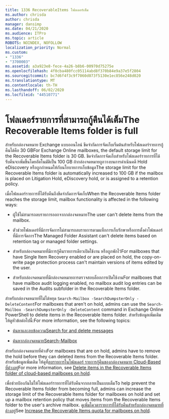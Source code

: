 ```yaml
---
title: 1336 RecoverableItems โฟลเดอร์เต็ม
ms.author: chrisda
author: chrisda
manager: dansimp
ms.date: 04/21/2020
ms.audience: ITPro
ms.topic: article
ROBOTS: NOINDEX, NOFOLLOW
localization_priority: Normal
ms.custom:
- "1336"
- "3700003"
ms.assetid: a3a923e8-fece-4a26-b8b6-00970d75275e
ms.openlocfilehash: 4f0cba480fcc05114abd8f370b84e9a37e5f2804
ms.sourcegitcommit: bc7d6f4f3c9f7060d073f5130e1ec856e248d020
ms.translationtype: MT
ms.contentlocale: th-TH
ms.lasthandoff: 06/02/2020
ms.locfileid: "44510771"
---
```

# <a name="the-recoverable-items-folder-is-full"></a><span data-ttu-id="448c3-102">โฟลเดอร์รายการที่สามารถกู้คืนได้เต็ม</span><span class="sxs-lookup"><span data-stu-id="448c3-102">The Recoverable Items folder is full</span></span>

<span data-ttu-id="448c3-103">สําหรับกล่องจดหมาย Exchange แบบออนไลน์ ขีดจํากัดการจัดเก็บเริ่มต้นสําหรับโฟลเดอร์รายการกู้คืนได้คือ 30 GB</span><span class="sxs-lookup"><span data-stu-id="448c3-103">For Exchange Online mailboxes, the default storage limit for the Recoverable Items folder is 30 GB.</span></span> <span data-ttu-id="448c3-104">ขีดจํากัดการจัดเก็บสําหรับโฟลเดอร์รายการที่ได้รับคืนจะเพิ่มขึ้นโดยอัตโนมัติเป็น 100 GB ถ้ากล่องจดหมายถูกวางบนการดําเนินคดี Hold eDiscovery หรือถูกกําหนดให้กับนโยบายการเก็บข้อมูล</span><span class="sxs-lookup"><span data-stu-id="448c3-104">The storage limit for the Recoverable Items folder is automatically increased to 100 GB if the mailbox is placed on Litigation Hold, eDiscovery hold, or is assigned to a retention policy.</span></span>

<span data-ttu-id="448c3-105">เมื่อโฟลเดอร์รายการที่ได้รับคืนถึงขีดจํากัดการจัดเก็บ</span><span class="sxs-lookup"><span data-stu-id="448c3-105">When the Recoverable Items folder reaches the storage limit, mailbox functionality is affected in the following ways:</span></span>

- <span data-ttu-id="448c3-106">ผู้ใช้ไม่สามารถลบรายการออกจากกล่องจดหมาย</span><span class="sxs-lookup"><span data-stu-id="448c3-106">The user can't delete items from the mailbox.</span></span>

- <span data-ttu-id="448c3-107">ตัวช่วยโฟลเดอร์ที่มีการจัดการไม่สามารถลบรายการตามแท็กการเก็บรักษาหรือการตั้งค่าโฟลเดอร์ที่มีการจัดการ</span><span class="sxs-lookup"><span data-stu-id="448c3-107">The Managed Folder Assistant can't delete items based on retention tag or managed folder settings.</span></span>

- <span data-ttu-id="448c3-108">สําหรับกล่องจดหมายที่มีการกู้คืนรายการเดียวเปิดใช้งาน หรือถูกพักไว้</span><span class="sxs-lookup"><span data-stu-id="448c3-108">For mailboxes that have Single Item Recovery enabled or are placed on hold, the copy-on-write page protection process can't maintain versions of items edited by the user.</span></span>

- <span data-ttu-id="448c3-109">สําหรับกล่องจดหมายที่มีกล่องจดหมายการตรวจสอบล็อกการเปิดใช้งาน</span><span class="sxs-lookup"><span data-stu-id="448c3-109">For mailboxes that have mailbox audit logging enabled, no mailbox audit log entries can be saved in the Audits subfolder in the Recoverable Items folder.</span></span>

<span data-ttu-id="448c3-110">สําหรับกล่องจดหมายที่ไม่ได้หยุด `Search-Mailbox -SearchDumpsterOnly -DeleteContent`</span><span class="sxs-lookup"><span data-stu-id="448c3-110">For mailboxes that aren't on hold, admins can use the `Search-Mailbox -SearchDumpsterOnly -DeleteContent` command in Exchange Online PowerShell to delete items in the Recoverable Items folder.</span></span> <span data-ttu-id="448c3-111">สําหรับข้อมูลเพิ่มเติม ให้ดูหัวข้อต่อไปนี้:</span><span class="sxs-lookup"><span data-stu-id="448c3-111">For more information, see the following topics:</span></span>

- [<span data-ttu-id="448c3-112">ค้นหาและลบข้อความ</span><span class="sxs-lookup"><span data-stu-id="448c3-112">Search for and delete messages</span></span>](https://docs.microsoft.com/microsoft-365/compliance/search-for-and-delete-messagesadmin-help)

- [<span data-ttu-id="448c3-113">ค้นหากล่องจดหมาย</span><span class="sxs-lookup"><span data-stu-id="448c3-113">Search-Mailbox</span></span>](https://docs.microsoft.com/powershell/module/exchange/mailboxes/Search-Mailbox)

<span data-ttu-id="448c3-114">สําหรับกล่องจดหมายที่ค้าง</span><span class="sxs-lookup"><span data-stu-id="448c3-114">For mailboxes that are on hold, admins have to remove the hold before they can deleted items from the Recoverable Items folder.</span></span> <span data-ttu-id="448c3-115">สําหรับข้อมูลเพิ่มเติม ให้ดูที่[ลบรายการในโฟลเดอร์ รายการกู้คืนของกล่องจดหมาย Cloud-Based ที่ค้างอยู่](https://docs.microsoft.com/microsoft-365/compliance/delete-items-in-the-recoverable-items-folder-of-mailboxes-on-hold)</span><span class="sxs-lookup"><span data-stu-id="448c3-115">For more information, see [Delete items in the Recoverable Items folder of cloud-based mailboxes on hold](https://docs.microsoft.com/microsoft-365/compliance/delete-items-in-the-recoverable-items-folder-of-mailboxes-on-hold).</span></span>

<span data-ttu-id="448c3-116">เพื่อช่วยป้องกันไม่ให้โฟลเดอร์รายการที่ได้รับคืนจากกลายเป็นแบบเต็ม</span><span class="sxs-lookup"><span data-stu-id="448c3-116">To help prevent the Recoverable Items folder from becoming full, admins can increase the storage limit of the Recoverable Items folder for mailboxes on hold and set up a mailbox retention policy that moves items from the Recoverable Items folder to the user's archive mailbox.</span></span> <span data-ttu-id="448c3-117">ดู[เพิ่มโควตารายการที่ได้รับคืนสําหรับกล่องจดหมายที่ค้างอยู่](https://docs.microsoft.com/microsoft-365/compliance/increase-the-recoverable-quota-for-mailboxes-on-hold)</span><span class="sxs-lookup"><span data-stu-id="448c3-117">See [Increase the Recoverable Items quota for mailboxes on hold](https://docs.microsoft.com/microsoft-365/compliance/increase-the-recoverable-quota-for-mailboxes-on-hold).</span></span>
